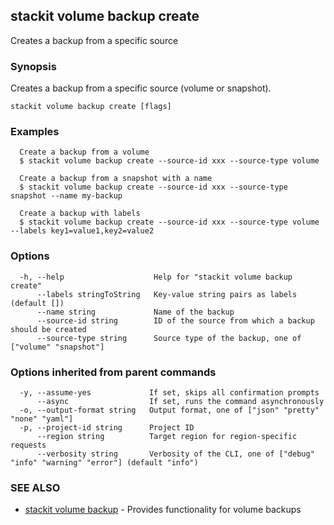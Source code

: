 ## stackit volume backup create

Creates a backup from a specific source

### Synopsis

Creates a backup from a specific source (volume or snapshot).

```
stackit volume backup create [flags]
```

### Examples

```
  Create a backup from a volume
  $ stackit volume backup create --source-id xxx --source-type volume

  Create a backup from a snapshot with a name
  $ stackit volume backup create --source-id xxx --source-type snapshot --name my-backup

  Create a backup with labels
  $ stackit volume backup create --source-id xxx --source-type volume --labels key1=value1,key2=value2
```

### Options

```
  -h, --help                    Help for "stackit volume backup create"
      --labels stringToString   Key-value string pairs as labels (default [])
      --name string             Name of the backup
      --source-id string        ID of the source from which a backup should be created
      --source-type string      Source type of the backup, one of ["volume" "snapshot"]
```

### Options inherited from parent commands

```
  -y, --assume-yes             If set, skips all confirmation prompts
      --async                  If set, runs the command asynchronously
  -o, --output-format string   Output format, one of ["json" "pretty" "none" "yaml"]
  -p, --project-id string      Project ID
      --region string          Target region for region-specific requests
      --verbosity string       Verbosity of the CLI, one of ["debug" "info" "warning" "error"] (default "info")
```

### SEE ALSO

* [stackit volume backup](./stackit_volume_backup.md)	 - Provides functionality for volume backups

